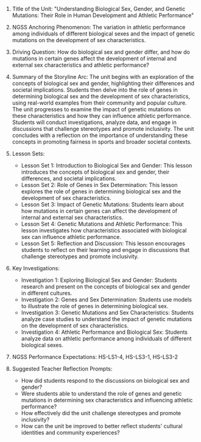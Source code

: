 1. Title of the Unit: "Understanding Biological Sex, Gender, and Genetic Mutations: Their Role in Human Development and Athletic Performance"

2. NGSS Anchoring Phenomenon: The variation in athletic performance among individuals of different biological sexes and the impact of genetic mutations on the development of sex characteristics.

3. Driving Question: How do biological sex and gender differ, and how do mutations in certain genes affect the development of internal and external sex characteristics and athletic performance?

4. Summary of the Storyline Arc: The unit begins with an exploration of the concepts of biological sex and gender, highlighting their differences and societal implications. Students then delve into the role of genes in determining biological sex and the development of sex characteristics, using real-world examples from their community and popular culture. The unit progresses to examine the impact of genetic mutations on these characteristics and how they can influence athletic performance. Students will conduct investigations, analyze data, and engage in discussions that challenge stereotypes and promote inclusivity. The unit concludes with a reflection on the importance of understanding these concepts in promoting fairness in sports and broader societal contexts.

5. Lesson Sets:
   - Lesson Set 1: Introduction to Biological Sex and Gender: This lesson introduces the concepts of biological sex and gender, their differences, and societal implications.
   - Lesson Set 2: Role of Genes in Sex Determination: This lesson explores the role of genes in determining biological sex and the development of sex characteristics.
   - Lesson Set 3: Impact of Genetic Mutations: Students learn about how mutations in certain genes can affect the development of internal and external sex characteristics.
   - Lesson Set 4: Genetic Mutations and Athletic Performance: This lesson investigates how characteristics associated with biological sex can influence athletic performance.
   - Lesson Set 5: Reflection and Discussion: This lesson encourages students to reflect on their learning and engage in discussions that challenge stereotypes and promote inclusivity.

6. Key Investigations:
   - Investigation 1: Exploring Biological Sex and Gender: Students research and present on the concepts of biological sex and gender in different cultures.
   - Investigation 2: Genes and Sex Determination: Students use models to illustrate the role of genes in determining biological sex.
   - Investigation 3: Genetic Mutations and Sex Characteristics: Students analyze case studies to understand the impact of genetic mutations on the development of sex characteristics.
   - Investigation 4: Athletic Performance and Biological Sex: Students analyze data on athletic performance among individuals of different biological sexes.

7. NGSS Performance Expectations: HS-LS1-4, HS-LS3-1, HS-LS3-2

8. Suggested Teacher Reflection Prompts:
   - How did students respond to the discussions on biological sex and gender? 
   - Were students able to understand the role of genes and genetic mutations in determining sex characteristics and influencing athletic performance?
   - How effectively did the unit challenge stereotypes and promote inclusivity?
   - How can the unit be improved to better reflect students' cultural identities and community experiences?